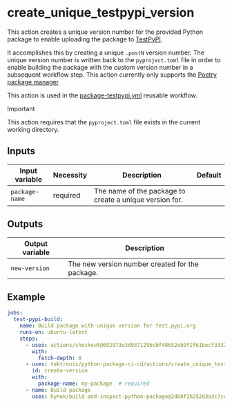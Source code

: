 # create_unique_testpypi_version

This action creates a unique version number for the provided Python package to enable uploading
the package to [TestPyPI](https://test.pypi.org/).

It accomplishes this by creating a unique `.postN` version number. The unique version number is
written back to the `pyproject.toml` file in order to enable building the package with the
custom version number in a subsequent workflow step. This action currently only supports the
[Poetry package manager](https://python-poetry.org/).

This action is used in the [package-testpypi.yml](../../workflows/package-testpypi.md)
reusable workflow.

> [!IMPORTANT]
> This action requires that the `pyproject.toml` file exists in the current working directory.

## Inputs

| Input variable | Necessity | Description                                             | Default |
| -------------- | --------- | ------------------------------------------------------- | ------- |
| `package-name` | required  | The name of the package to create a unique version for. |         |

## Outputs

| Output variable | Description                                     |
| --------------- | ----------------------------------------------- |
| `new-version`   | The new version number created for the package. |

## Example

```yaml
jobs:
  test-pypi-build:
    name: Build package with unique version for test.pypi.org
    runs-on: ubuntu-latest
    steps:
      - uses: actions/checkout@692973e3d937129bcbf40652eb9f2f61becf3332
        with:
          fetch-depth: 0
      - uses: tektronix/python-package-ci-cd/actions/create_unique_testpypi_version@v1.5.0
        id: create-version
        with:
          package-name: my-package  # required
      - name: Build package
        uses: hynek/build-and-inspect-python-package@2dbbf2b252d3a3c7cec7a810e3ed5983bd17b13a
```
